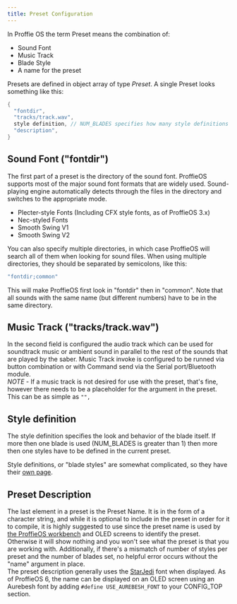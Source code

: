 ```yaml
---
title: Preset Configuration
---
```

In Proffie OS the term Preset means the combination of:
* Sound Font
* Music Track
* Blade Style
* A name for the preset

Presets are defined in object array of type _Preset_. A single Preset looks something like this:

```cpp
{
  "fontdir",
  "tracks/track.wav",
  style definition, // NUM_BLADES specifies how many style definitions there are
  "description",
}
```

## Sound Font ("fontdir")
The first part of a preset is the directory of the sound font.
ProffieOS supports most of the major sound font formats that are widely used.
Sound-playing engine automatically detects through the files in the directory and switches to the appropriate mode.
* Plecter-style Fonts  (Including CFX style fonts, as of ProffieOS 3.x)
* Nec-styled Fonts
* Smooth Swing V1
* Smooth Swing V2

You can also specify multiple directories, in which case ProffieOS will search all of them when looking for sound files. When using multiple directories, they should be separated by semicolons, like this:

```cpp
"fontdir;common"
```

This will make ProffieOS first look in "fontdir" then in "common". Note that all sounds with the same name (but different numbers) have to be in the same directory.

## Music Track ("tracks/track.wav")
In the second field is configured the audio track which can be used for soundtrack music or ambient sound in parallel to the rest of the sounds that are played by the saber.
Music Track invoke is configured to be runned via button combination or with Command send via the Serial port/Bluetooth module.  
*NOTE -* If a music track is not desired for use with the preset, that's fine, however there needs to be a placeholder for the argument in the preset. This can be as simple as `"",`  

## Style definition
The style definition specifies the look and behavior of the blade itself. If more then one blade is used (NUM_BLADES is greater than 1) then more then one styles have to be defined in the current preset.

Style definitions, or "blade styles" are somewhat complicated, so they have their [own page](/config/styles/blade-styles.html).

## Preset Description
The last element in a preset is the Preset Name. It is in the form of a character string, and while it is optional to include in the preset in order for it to compile, it is highly suggested to use since the preset name is used by [the ProffieOS workbench](/webusb.html) and OLED screens to identify the preset. Otherwise it will show nothing and you won't see what the preset is that you are working with.
Additionally, if there's a mismatch of number of styles per preset and the number of blades set, no helpful error occurs without the "name" argument in place.  
The preset description generally uses the [StarJedi](https://www.dafont.com/star-jedi.font) font when displayed.
As of ProffieOS 6, the name can be displayed on an OLED screen using an Aurebesh font by adding `#define USE_AUREBESH_FONT` to your CONFIG_TOP section.

